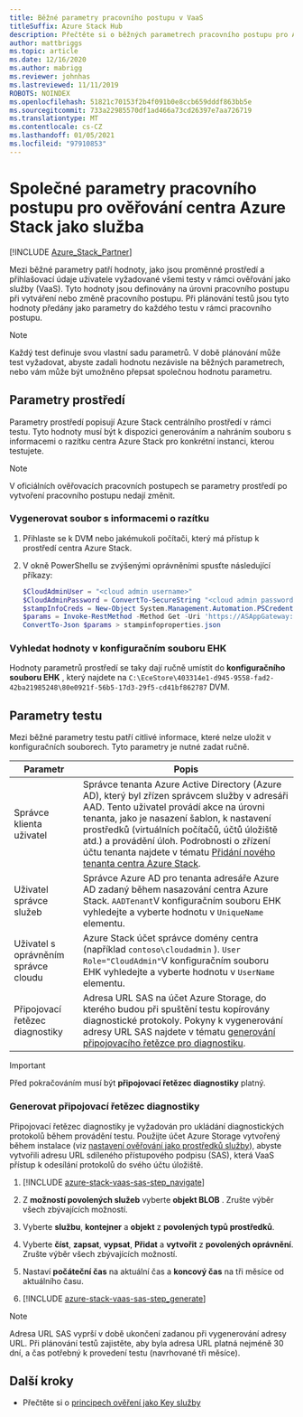 ```yaml
---
title: Běžné parametry pracovního postupu v VaaS
titleSuffix: Azure Stack Hub
description: Přečtěte si o běžných parametrech pracovního postupu pro Azure Stack ověřování centra jako služby.
author: mattbriggs
ms.topic: article
ms.date: 12/16/2020
ms.author: mabrigg
ms.reviewer: johnhas
ms.lastreviewed: 11/11/2019
ROBOTS: NOINDEX
ms.openlocfilehash: 51821c70153f2b4f091b0e8ccb659dddf863bb5e
ms.sourcegitcommit: 733a22985570df1ad466a73cd26397e7aa726719
ms.translationtype: MT
ms.contentlocale: cs-CZ
ms.lasthandoff: 01/05/2021
ms.locfileid: "97910853"
---
```

# <a name="workflow-common-parameters-for-azure-stack-hub-validation-as-a-service"></a>Společné parametry pracovního postupu pro ověřování centra Azure Stack jako služba

[!INCLUDE [Azure_Stack_Partner](./includes/azure-stack-partner-appliesto.md)]

Mezi běžné parametry patří hodnoty, jako jsou proměnné prostředí a přihlašovací údaje uživatele vyžadované všemi testy v rámci ověřování jako služby (VaaS). Tyto hodnoty jsou definovány na úrovni pracovního postupu při vytváření nebo změně pracovního postupu. Při plánování testů jsou tyto hodnoty předány jako parametry do každého testu v rámci pracovního postupu.

> [!NOTE]
> Každý test definuje svou vlastní sadu parametrů. V době plánování může test vyžadovat, abyste zadali hodnotu nezávisle na běžných parametrech, nebo vám může být umožněno přepsat společnou hodnotu parametru.

## <a name="environment-parameters"></a>Parametry prostředí

Parametry prostředí popisují Azure Stack centrálního prostředí v rámci testu. Tyto hodnoty musí být k dispozici generováním a nahráním souboru s informacemi o razítku centra Azure Stack pro konkrétní instanci, kterou testujete.

> [!NOTE]
> V oficiálních ověřovacích pracovních postupech se parametry prostředí po vytvoření pracovního postupu nedají změnit.

### <a name="generate-the-stamp-information-file"></a>Vygenerovat soubor s informacemi o razítku

1. Přihlaste se k DVM nebo jakémukoli počítači, který má přístup k prostředí centra Azure Stack.
2. V okně PowerShellu se zvýšenými oprávněními spusťte následující příkazy:

    ```powershell  
    $CloudAdminUser = "<cloud admin username>"
    $CloudAdminPassword = ConvertTo-SecureString "<cloud admin password>" -AsPlainText -Force
    $stampInfoCreds = New-Object System.Management.Automation.PSCredential($CloudAdminUser, $CloudAdminPassword)
    $params = Invoke-RestMethod -Method Get -Uri 'https://ASAppGateway:4443/ServiceTypeId/4dde37cc-6ee0-4d75-9444-7061e156507f/CloudDefinition/GetStampInformation' -Credential $stampInfoCreds
    ConvertTo-Json $params > stampinfoproperties.json
    ```

### <a name="locate-values-in-the-ece-configuration-file"></a>Vyhledat hodnoty v konfiguračním souboru EHK

Hodnoty parametrů prostředí se taky dají ručně umístit do **konfiguračního souboru EHK** , který najdete na `C:\EceStore\403314e1-d945-9558-fad2-42ba21985248\80e0921f-56b5-17d3-29f5-cd41bf862787` DVM.

## <a name="test-parameters"></a>Parametry testu

Mezi běžné parametry testu patří citlivé informace, které nelze uložit v konfiguračních souborech. Tyto parametry je nutné zadat ručně.

Parametr    | Popis
-------------|-----------------
Správce klienta uživatel                            | Správce tenanta Azure Active Directory (Azure AD), který byl zřízen správcem služby v adresáři AAD. Tento uživatel provádí akce na úrovni tenanta, jako je nasazení šablon, k nastavení prostředků (virtuálních počítačů, účtů úložiště atd.) a provádění úloh. Podrobnosti o zřízení účtu tenanta najdete v tématu [Přidání nového tenanta centra Azure Stack](../operator/azure-stack-add-new-user-aad.md).
Uživatel správce služeb             | Správce Azure AD pro tenanta adresáře Azure AD zadaný během nasazování centra Azure Stack. `AADTenant`V konfiguračním souboru EHK vyhledejte a vyberte hodnotu v `UniqueName` elementu.
Uživatel s oprávněním správce cloudu               | Azure Stack účet správce domény centra (například `contoso\cloudadmin` ). `User Role="CloudAdmin"`V konfiguračním souboru EHK vyhledejte a vyberte hodnotu v `UserName` elementu.
Připojovací řetězec diagnostiky          | Adresa URL SAS na účet Azure Storage, do kterého budou při spuštění testu kopírovány diagnostické protokoly. Pokyny k vygenerování adresy URL SAS najdete v tématu [generování připojovacího řetězce pro diagnostiku](#generate-the-diagnostics-connection-string). |

> [!IMPORTANT]
> Před pokračováním musí být **připojovací řetězec diagnostiky** platný.

### <a name="generate-the-diagnostics-connection-string"></a>Generovat připojovací řetězec diagnostiky

Připojovací řetězec diagnostiky je vyžadován pro ukládání diagnostických protokolů během provádění testu. Použijte účet Azure Storage vytvořený během instalace (viz [nastavení ověřování jako prostředků služby](azure-stack-vaas-set-up-resources.md)), abyste vytvořili adresu URL sdíleného přístupového podpisu (SAS), která VaaS přístup k odesílání protokolů do svého účtu úložiště.

1. [!INCLUDE [azure-stack-vaas-sas-step_navigate](includes/azure-stack-vaas-sas-step_navigate.md)]

1. Z **možností povolených služeb** vyberte **objekt BLOB** . Zrušte výběr všech zbývajících možností.

1. Vyberte **službu**, **kontejner** a **objekt** z **povolených typů prostředků**.

1. Vyberte **číst**, **zapsat**, **vypsat**, **Přidat** a **vytvořit** z **povolených oprávnění**. Zrušte výběr všech zbývajících možností.

1. Nastaví **počáteční čas** na aktuální čas a **koncový čas** na tři měsíce od aktuálního času.

1. [!INCLUDE [azure-stack-vaas-sas-step_generate](includes/azure-stack-vaas-sas-step_generate.md)]

> [!NOTE]  
> Adresa URL SAS vyprší v době ukončení zadanou při vygenerování adresy URL. Při plánování testů zajistěte, aby byla adresa URL platná nejméně 30 dní, a čas potřebný k provedení testu (navrhované tři měsíce).

## <a name="next-steps"></a>Další kroky

- Přečtěte si o [principech ověření jako Key služby](azure-stack-vaas-key-concepts.md)